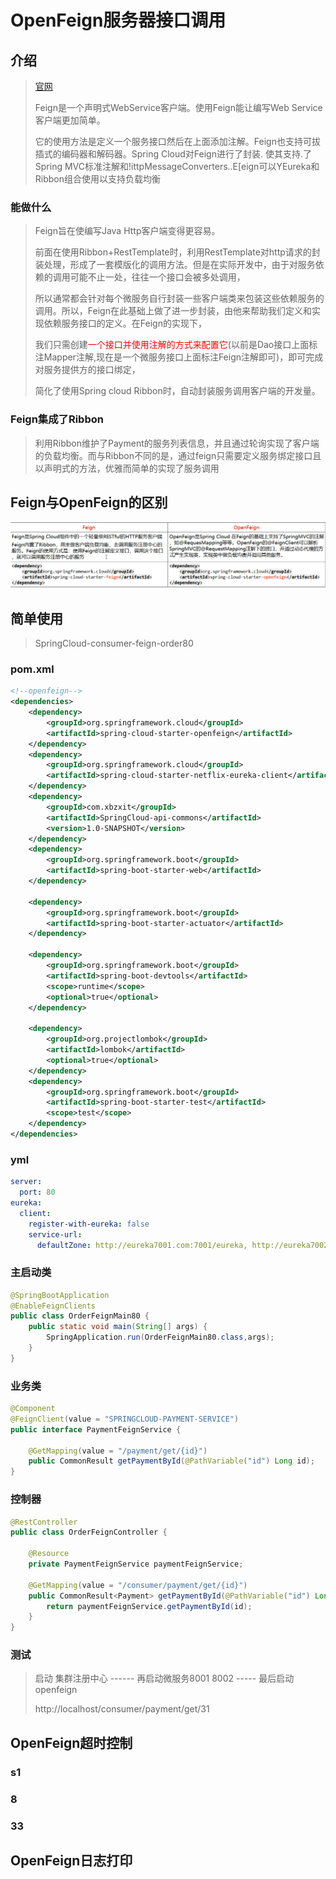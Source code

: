 # OpenFeign服务器接口调用

## 介绍

> [官网](https://cloud.spring.io/spring-cloud-static/Hoxton.SR1/reference/htmlsingle/#spring-cloud-openfeign)
>
> Feign是一个声明式WebService客户端。使用Feign能让编写Web Service客户端更加简单。
>
> 它的使用方法是定义一个服务接口然后在上面添加注解。Feign也支持可拔插式的编码器和解码器。Spring Cloud对Feign进行了封装. 使其支持.了Spring MVC标准注解和!ittpMessageConverters..E[eign可以YEureka和Ribbon组合使用以支持负载均衡

### 能做什么

> Feign旨在使编写Java Http客户端变得更容易。
>
> 前面在使用Ribbon+RestTemplate时，利用RestTemplate对http请求的封装处理，形成了一套模版化的调用方法。但是在实际开发中，由于对服务依赖的调用可能不止一处，往往一个接口会被多处调用，
>
> 所以通常都会针对每个微服务自行封装一些客户端类来包装这些依赖服务的调用。所以，Feign在此基础上做了进一步封装，由他来帮助我们定义和实现依赖服务接口的定义。在Feign的实现下，
>
> 我们只需创建<font color = 'red'>一个接口并使用注解的方式来配置它</font>(以前是Dao接口上面标注Mapper注解,现在是一个微服务接口上面标注Feign注解即可)，即可完成对服务提供方的接口绑定，
>
> 简化了使用Spring cloud Ribbon时，自动封装服务调用客户端的开发量。

### Feign集成了Ribbon

> 利用Ribbon维护了Payment的服务列表信息，并且通过轮询实现了客户端的负载均衡。而与Ribbon不同的是，通过feign只需要定义服务绑定接口且以声明式的方法，优雅而简单的实现了服务调用

## Feign与OpenFeign的区别

![image.png](./assets/1674469323731-image.png)

## 简单使用

> SpringCloud-consumer-feign-order80

### pom.xml

```xml
<!--openfeign-->
<dependencies>
    <dependency>
        <groupId>org.springframework.cloud</groupId>
        <artifactId>spring-cloud-starter-openfeign</artifactId>
    </dependency>
    <dependency>
        <groupId>org.springframework.cloud</groupId>
        <artifactId>spring-cloud-starter-netflix-eureka-client</artifactId>
    </dependency>
    <dependency>
        <groupId>com.xbzxit</groupId>
        <artifactId>SpringCloud-api-commons</artifactId>
        <version>1.0-SNAPSHOT</version>
    </dependency>
    <dependency>
        <groupId>org.springframework.boot</groupId>
        <artifactId>spring-boot-starter-web</artifactId>
    </dependency>

    <dependency>
        <groupId>org.springframework.boot</groupId>
        <artifactId>spring-boot-starter-actuator</artifactId>
    </dependency>

    <dependency>
        <groupId>org.springframework.boot</groupId>
        <artifactId>spring-boot-devtools</artifactId>
        <scope>runtime</scope>
        <optional>true</optional>
    </dependency>

    <dependency>
        <groupId>org.projectlombok</groupId>
        <artifactId>lombok</artifactId>
        <optional>true</optional>
    </dependency>
    <dependency>
        <groupId>org.springframework.boot</groupId>
        <artifactId>spring-boot-starter-test</artifactId>
        <scope>test</scope>
    </dependency>
</dependencies>
```

### yml

```yaml
server:
  port: 80
eureka:
  client:
    register-with-eureka: false
    service-url:
      defaultZone: http://eureka7001.com:7001/eureka, http://eureka7002.com:7002/eureka, http://eureka7003.com:7003/eureka
```

### 主启动类

```java
@SpringBootApplication
@EnableFeignClients
public class OrderFeignMain80 {
    public static void main(String[] args) {
        SpringApplication.run(OrderFeignMain80.class,args);
    }
}
```

### 业务类

```java
@Component
@FeignClient(value = "SPRINGCLOUD-PAYMENT-SERVICE")
public interface PaymentFeignService {

    @GetMapping(value = "/payment/get/{id}")
    public CommonResult getPaymentById(@PathVariable("id") Long id);
}

```

### 控制器

```java
@RestController
public class OrderFeignController {

    @Resource
    private PaymentFeignService paymentFeignService;

    @GetMapping(value = "/consumer/payment/get/{id}")
    public CommonResult<Payment> getPaymentById(@PathVariable("id") Long id){
        return paymentFeignService.getPaymentById(id);
    }
}
```

### 测试

> 启动 集群注册中心   ------   再启动微服务8001  8002 -----  最后启动openfeign
>
> http://localhost/consumer/payment/get/31

## OpenFeign超时控制

### s1


### 8


### 33



## OpenFeign日志打印
